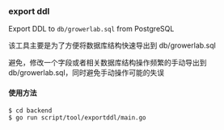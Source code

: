### export ddl

Export DDL to `db/growerlab.sql` from PostgreSQL

该工具主要是为了方便将数据库结构快速导出到 db/growerlab.sql

避免，修改一个字段或者相关数据库结构操作频繁的手动导出到 db/growerlab.sql，同时避免手动操作可能的失误

#### 使用方法

```shell
$ cd backend
$ go run script/tool/exportddl/main.go
```
